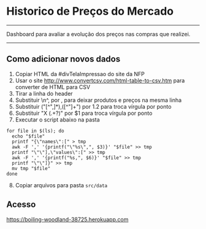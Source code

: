# Historico de Preços do Mercado

----

Dashboard para avaliar a evolução dos preços nas compras que realizei.

----

## Como adicionar novos dados

1. Copiar HTML da #divTelaImpressao do site da NFP
2. Usar o site http://www.convertcsv.com/html-table-to-csv.htm para converter de HTML para CSV
3. Tirar a linha do header
4. Substituir \n^, por , para deixar produtos e preços na mesma linha
5. Substituir ("[^",]*),([^"]+") por $1.$2 para troca vírgula por ponto
6. Substituir "X (.+?)" por $1 para troca vírgula por ponto
7. Executar o script abaixo na pasta 

```shell
for file in $(ls); do
  echo "$file"
  printf "{\"names\":[" > tmp
  awk -F ',' '{printf("\"%s\",", $3)}' "$file" >> tmp
  printf "\"\"],\"values\":[" >> tmp
  awk -F ',' '{printf("%s,", $6)}' "$file" >> tmp
  printf "\"\"]}" >> tmp
  mv tmp "$file"
done
```

8. Copiar arquivos para pasta `src/data`

## Acesso

https://boiling-woodland-38725.herokuapp.com